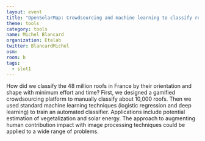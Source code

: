 ```yaml
---
layout: event
title: "OpenSolarMap: Crowdsourcing and machine learning to classify roofs"
theme: tools
category: tools
name: Michel Blancard
organization: Etalab
twitter: BlancardMichel
osm:
room: b
tags:
  - slot1
---
```

How did we classify the 48 million roofs in France by their orientation and shape with minimum effort and time? First, we designed a gamified crowdsourcing platform to manually classify about 10,000 roofs. Then we used standard machine learning techniques (logistic regression and deep learning) to train an automated classifier. Applications include potential estimation of vegetalization and solar energy. The approach to augmenting human contribution impact with image processing techniques could be applied to a wide range of problems.

